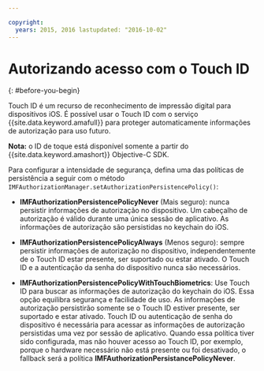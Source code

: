 ```yaml
---

copyright:
  years: 2015, 2016 lastupdated: "2016-10-02"  
---
```


# Autorizando acesso com o Touch ID
{: #before-you-begin}

Touch ID é um recurso de reconhecimento de impressão digital para dispositivos iOS. É possível usar o Touch ID com o serviço {{site.data.keyword.amafull}} para proteger automaticamente informações de autorização para uso futuro. 

**Nota:** o ID de toque está disponível somente a partir do {{site.data.keyword.amashort}} Objective-C SDK.

Para configurar a intensidade de segurança, defina uma das políticas de persistência a seguir com o método `IMFAuthorizationManager.setAuthorizationPersistencePolicy()`:

* **IMFAuthorizationPersistencePolicyNever** (Mais seguro): nunca persistir informações de autorização no dispositivo. Um cabeçalho de autorização é válido durante uma única sessão de aplicativo. As informações de autorização são persistidas no keychain do iOS.

* **IMFAuthorizationPersistencePolicyAlways** (Menos seguro): sempre persistir informações de autorização no dispositivo, independentemente de o Touch ID estar presente, ser suportado ou estar ativado. O Touch ID e a autenticação da senha do dispositivo
nunca são necessários.

* **IMFAuthorizationPersistencePolicyWithTouchBiometrics**: Use Touch ID para buscar as informações de autorização do keychain do iOS. Essa opção equilibra segurança e facilidade de uso. As informações de autorização persistirão somente se o Touch ID estiver presente, ser suportado e estar ativado. Touch ID ou autenticação de senha do dispositivo é necessária para acessar as informações de autorização persistidas uma vez por sessão de aplicativo. Quando essa política tiver sido configurada, mas não houver acesso ao Touch ID, por exemplo, porque o hardware necessário não está presente ou foi desativado, o fallback será a política **IMFAuthorizationPersistancePolicyNever**.

